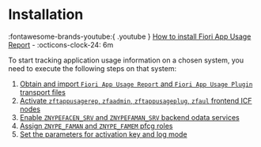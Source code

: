 # Installation

:fontawesome-brands-youtube:{ .youtube } [How to install Fiori App Usage Report](https://youtu.be/4uAGrM2Hjzs) - :octicons-clock-24: 6m

To start tracking application usage information on a chosen system, you need to execute the following steps on that system:

1. [Obtain and import `Fiori App Usage Report` and `Fiori App Usage Plugin` transport files](../inst/step-1.md)
2. [Activate `zftappusagerep`, `zfaadmin`, `zftappusageplug`, `zfaul` frontend ICF nodes](../inst/step-2.md)
3. [Enable `ZNYPEFACEN_SRV` and `ZNYPEFAMAN_SRV` backend odata services](../inst/step-3.md)
4. [Assign `ZNYPE_FAMAN` and `ZNYPE_FAMEM` pfcg roles](../inst/step-4.md) 
5. [Set the parameters for activation key and log mode](../inst/step-5.md)




